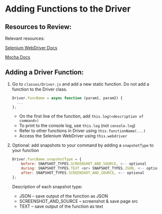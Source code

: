 # Adding Functions to the Driver

## Resources to Review:

Relevant resources:

[Selenium WebDriver Docs](https://seleniumhq.github.io/selenium/docs/api/javascript/module/selenium-webdriver/)

[Mocha Docs](https://mochajs.org)

## Adding a Driver Function:

1. Go to `classes/Driver.js` and add a new static function. Do not add a function to the Driver class.

    ```js
    Driver.funcName = async function (param1, param2) {
      ...
    };
    ```

    - On the first line of the function, add `this.log(<description of command>)`
    - To print to the console log, use `this.log` (not `console.log`)
    - Refer to other functions in Driver using `this.functionName(...)`
    - Access the Selenium WebDriver using `this.webdriver`

2. Optional: add snapshots to your command by adding a `snapshotType` to your function

    ```js
    Driver.funcName.snapshotType = {
        before: SNAPSHOT_TYPES.SCREENSHOT_AND_SOURCE, <-- optional
        during: SNAPSHOT_TYPES.TEXT <or> SNAPSHOT_TYPES.JSON, <-- options
        after: SNAPSHOT_TYPES.SCREENSHOT_AND_SOURCE, <-- optional
    };
    ```
    
    Description of each snapshot type:
    
    - JSON – save output of the function as JSON
    - SCREENSHOT\_AND\_SOURCE – screenshot & save page src
    - TEXT – save output of the function as text